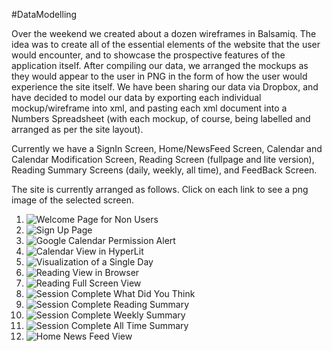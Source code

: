 #DataModelling 
 
Over the weekend we created about a dozen wireframes in Balsamiq. The idea was to create all of the essential elements of the website that the user would encounter, and to showcase the prospective features of the application itself. After compiling our data, we arranged the mockups as they would appear to the user in PNG in the form of how the user would experience the site itself. We have been sharing our data via Dropbox, and have decided to model our data by exporting each individual mockup/wireframe into xml, and pasting each xml document into a Numbers Spreadsheet (with each mockup, of course, being labelled and arranged as per the site layout). 

Currently we have a SignIn Screen, Home/NewsFeed Screen, Calendar and Calendar Modification Screen, Reading Screen (fullpage and lite version), Reading Summary Screens (daily, weekly, all time), and FeedBack Screen.

The site is currently arranged as follows. Click on each link to see a png image of the selected screen. 

1. ![Welcome Page for Non Users](https://raw.github.com/uvicmakerlab/LongNowOfUlysses/master/English507/DataModel/HyperLitWelcomeNonUser.png)
2. ![Sign Up Page](https://raw.github.com/uvicmakerlab/LongNowOfUlysses/master/English507/DataModel/HyperLitSignUp.png)
3. ![Google Calendar Permission Alert](https://raw.github.com/uvicmakerlab/LongNowOfUlysses/master/English507/DataModel/HyperLitGoogleCal.png)
4. ![Calendar View in HyperLit](https://raw.github.com/uvicmakerlab/LongNowOfUlysses/master/English507/DataModel/HyperLitIntegratedCal.png)
5. ![Visualization of a Single Day](https://raw.github.com/uvicmakerlab/LongNowOfUlysses/master/English507/DataModel/HyperLitYourDay.png)
6. ![Reading View in Browser](https://raw.github.com/uvicmakerlab/LongNowOfUlysses/master/English507/DataModel/HyperLitReadingInBrowser.png)
7. ![Reading Full Screen View](https://raw.github.com/uvicmakerlab/LongNowOfUlysses/master/English507/DataModel/HyperLitReadingFullScreen.png)
8. ![Session Complete What Did You Think](https://raw.github.com/uvicmakerlab/LongNowOfUlysses/master/English507/DataModel/HyperLitSessCompleteResponse.png)
9. ![Session Complete Reading Summary](https://raw.github.com/uvicmakerlab/LongNowOfUlysses/master/English507/DataModel/HyperLitSessEndReadingSummary.png)
10. ![Session Complete Weekly Summary](https://raw.github.com/uvicmakerlab/LongNowOfUlysses/master/English507/DataModel/HyperLitSessEndWeeklySummary.png)
11. ![Session Complete All Time Summary](https://raw.github.com/uvicmakerlab/LongNowOfUlysses/master/English507/DataModel/HyperLitSessEndAllTimeSummary.png)
12. ![Home News Feed View](https://raw.github.com/uvicmakerlab/LongNowOfUlysses/master/English507/DataModel/HyperLitHomeNewsFeed.png)




